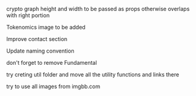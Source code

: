 crypto graph height and width to be passed as props otherwise overlaps with right portion


Tokenomics image to be added

Improve contact section

Update naming convention

don't forget to remove Fundamental

try creting util folder and move all the utility functions and links there

try to use all images from imgbb.com



